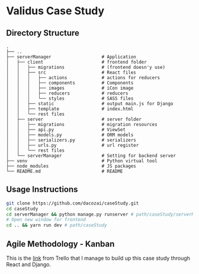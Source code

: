 # Validus Case Study


## Directory Structure

    .
    ├── ..
    ├── serverManager                   # Application
    │   ├── client                      # frontend folder
    │   │   ├── migrations              # (frontend doesn'y use) 
    │   │   ├── src                     # React files
    │   │   │   ├── actions             # actions for reducers
    │   │   │   ├── components          # Components
    │   │   │   ├── images              # iCon image
    │   │   │   ├── reducers            # reducers
    │   │   │   └── styles              # SASS files
    │   │   ├── static                  # output main.js for Django
    │   │   ├── template                # index.html
    │   │   └── rest files     
    │   ├── server                      # server folder
    │   │   ├── migrations              # migration resources
    │   │   ├── api.py                  # ViewSet
    │   │   ├── models.py               # ORM models
    │   │   ├── serializers.py          # serializers
    │   │   ├── urls.py                 # url register
    │   │   └── rest files     
    │   └── serverManager               # Setting for backend server
    ├── venv                            # Python virtual tool 
    ├── node_modules                    # JS packages
    └── README.md                       # README

## Usage Instructions
```bash
git clone https://github.com/dacozai/caseStudy.git
cd caseStudy
cd serverManager && python manage.py runserver # path/caseStudy/serverManager
# Open new window for frontend
cd .. && yarn run dev # path/caseStudy
```


## Agile Methodology - Kanban
This is the [link](https://trello.com/b/pXSrucTg) from Trello that I manage to build up this case study through React and Django.



